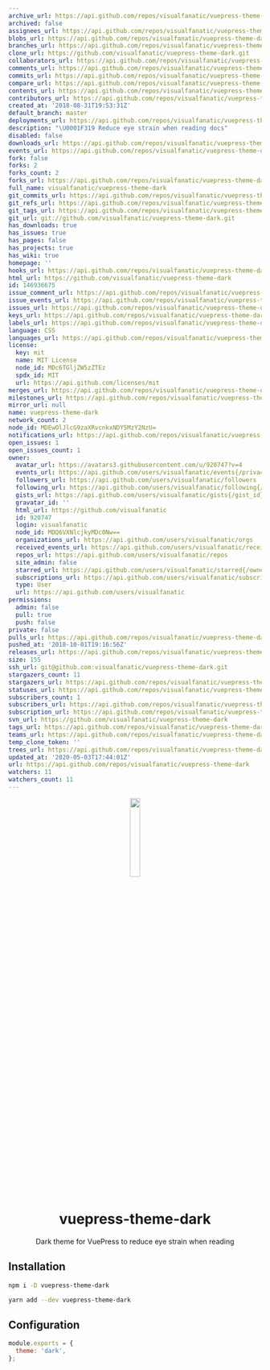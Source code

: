 ```yaml
---
archive_url: https://api.github.com/repos/visualfanatic/vuepress-theme-dark/{archive_format}{/ref}
archived: false
assignees_url: https://api.github.com/repos/visualfanatic/vuepress-theme-dark/assignees{/user}
blobs_url: https://api.github.com/repos/visualfanatic/vuepress-theme-dark/git/blobs{/sha}
branches_url: https://api.github.com/repos/visualfanatic/vuepress-theme-dark/branches{/branch}
clone_url: https://github.com/visualfanatic/vuepress-theme-dark.git
collaborators_url: https://api.github.com/repos/visualfanatic/vuepress-theme-dark/collaborators{/collaborator}
comments_url: https://api.github.com/repos/visualfanatic/vuepress-theme-dark/comments{/number}
commits_url: https://api.github.com/repos/visualfanatic/vuepress-theme-dark/commits{/sha}
compare_url: https://api.github.com/repos/visualfanatic/vuepress-theme-dark/compare/{base}...{head}
contents_url: https://api.github.com/repos/visualfanatic/vuepress-theme-dark/contents/{+path}
contributors_url: https://api.github.com/repos/visualfanatic/vuepress-theme-dark/contributors
created_at: '2018-08-31T19:53:31Z'
default_branch: master
deployments_url: https://api.github.com/repos/visualfanatic/vuepress-theme-dark/deployments
description: "\U0001F319 Reduce eye strain when reading docs"
disabled: false
downloads_url: https://api.github.com/repos/visualfanatic/vuepress-theme-dark/downloads
events_url: https://api.github.com/repos/visualfanatic/vuepress-theme-dark/events
fork: false
forks: 2
forks_count: 2
forks_url: https://api.github.com/repos/visualfanatic/vuepress-theme-dark/forks
full_name: visualfanatic/vuepress-theme-dark
git_commits_url: https://api.github.com/repos/visualfanatic/vuepress-theme-dark/git/commits{/sha}
git_refs_url: https://api.github.com/repos/visualfanatic/vuepress-theme-dark/git/refs{/sha}
git_tags_url: https://api.github.com/repos/visualfanatic/vuepress-theme-dark/git/tags{/sha}
git_url: git://github.com/visualfanatic/vuepress-theme-dark.git
has_downloads: true
has_issues: true
has_pages: false
has_projects: true
has_wiki: true
homepage: ''
hooks_url: https://api.github.com/repos/visualfanatic/vuepress-theme-dark/hooks
html_url: https://github.com/visualfanatic/vuepress-theme-dark
id: 146936675
issue_comment_url: https://api.github.com/repos/visualfanatic/vuepress-theme-dark/issues/comments{/number}
issue_events_url: https://api.github.com/repos/visualfanatic/vuepress-theme-dark/issues/events{/number}
issues_url: https://api.github.com/repos/visualfanatic/vuepress-theme-dark/issues{/number}
keys_url: https://api.github.com/repos/visualfanatic/vuepress-theme-dark/keys{/key_id}
labels_url: https://api.github.com/repos/visualfanatic/vuepress-theme-dark/labels{/name}
language: CSS
languages_url: https://api.github.com/repos/visualfanatic/vuepress-theme-dark/languages
license:
  key: mit
  name: MIT License
  node_id: MDc6TGljZW5zZTEz
  spdx_id: MIT
  url: https://api.github.com/licenses/mit
merges_url: https://api.github.com/repos/visualfanatic/vuepress-theme-dark/merges
milestones_url: https://api.github.com/repos/visualfanatic/vuepress-theme-dark/milestones{/number}
mirror_url: null
name: vuepress-theme-dark
network_count: 2
node_id: MDEwOlJlcG9zaXRvcnkxNDY5MzY2NzU=
notifications_url: https://api.github.com/repos/visualfanatic/vuepress-theme-dark/notifications{?since,all,participating}
open_issues: 1
open_issues_count: 1
owner:
  avatar_url: https://avatars3.githubusercontent.com/u/920747?v=4
  events_url: https://api.github.com/users/visualfanatic/events{/privacy}
  followers_url: https://api.github.com/users/visualfanatic/followers
  following_url: https://api.github.com/users/visualfanatic/following{/other_user}
  gists_url: https://api.github.com/users/visualfanatic/gists{/gist_id}
  gravatar_id: ''
  html_url: https://github.com/visualfanatic
  id: 920747
  login: visualfanatic
  node_id: MDQ6VXNlcjkyMDc0Nw==
  organizations_url: https://api.github.com/users/visualfanatic/orgs
  received_events_url: https://api.github.com/users/visualfanatic/received_events
  repos_url: https://api.github.com/users/visualfanatic/repos
  site_admin: false
  starred_url: https://api.github.com/users/visualfanatic/starred{/owner}{/repo}
  subscriptions_url: https://api.github.com/users/visualfanatic/subscriptions
  type: User
  url: https://api.github.com/users/visualfanatic
permissions:
  admin: false
  pull: true
  push: false
private: false
pulls_url: https://api.github.com/repos/visualfanatic/vuepress-theme-dark/pulls{/number}
pushed_at: '2018-10-01T19:16:56Z'
releases_url: https://api.github.com/repos/visualfanatic/vuepress-theme-dark/releases{/id}
size: 155
ssh_url: git@github.com:visualfanatic/vuepress-theme-dark.git
stargazers_count: 11
stargazers_url: https://api.github.com/repos/visualfanatic/vuepress-theme-dark/stargazers
statuses_url: https://api.github.com/repos/visualfanatic/vuepress-theme-dark/statuses/{sha}
subscribers_count: 1
subscribers_url: https://api.github.com/repos/visualfanatic/vuepress-theme-dark/subscribers
subscription_url: https://api.github.com/repos/visualfanatic/vuepress-theme-dark/subscription
svn_url: https://github.com/visualfanatic/vuepress-theme-dark
tags_url: https://api.github.com/repos/visualfanatic/vuepress-theme-dark/tags
teams_url: https://api.github.com/repos/visualfanatic/vuepress-theme-dark/teams
temp_clone_token: ''
trees_url: https://api.github.com/repos/visualfanatic/vuepress-theme-dark/git/trees{/sha}
updated_at: '2020-05-03T17:44:01Z'
url: https://api.github.com/repos/visualfanatic/vuepress-theme-dark
watchers: 11
watchers_count: 11
---
```


<p align="center"><img src="vuepress.png" width="20%"></p>
<h1 align="center">vuepress-theme-dark</h1>
<p align="center">Dark theme for VuePress to reduce eye strain when reading</p>

## Installation
``` bash
npm i -D vuepress-theme-dark

yarn add --dev vuepress-theme-dark
```

## Configuration
``` js
module.exports = {
  theme: 'dark',
};
```
